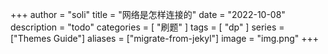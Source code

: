 +++
author = "soli"
title = "网络是怎样连接的"
date = "2022-10-08"
description = "todo"
categories = [
"刷题"
]
tags = [
"dp"
]
series = ["Themes Guide"]
aliases = ["migrate-from-jekyl"]
image = "img.png"
+++
<!--more-->

